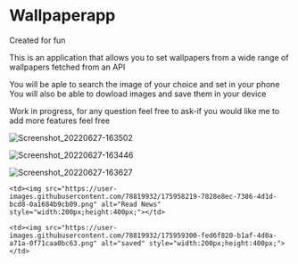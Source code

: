 # Wallpaperapp

Created for fun 

This is  an application that allows you to set wallpapers from a wide range of wallpapers fetched from an API

You will be aple to search  the image of your choice and set in your phone
You will also be able to dowload images and save them in your device

Work in progress, for any question feel free to ask-if you would like me to add more features feel free


![Screenshot_20220627-163502](https://user-images.githubusercontent.com/78819932/175958219-7828e8ec-7386-4d1d-bcd8-0a1684b9cb09.png)



![Screenshot_20220627-163446](https://user-images.githubusercontent.com/78819932/175959300-fed6f820-b1af-4d0a-a71a-0f71caa0bc63.png)


![Screenshot_20220627-163627](https://user-images.githubusercontent.com/78819932/175959459-7304abb9-22b4-47bb-9170-f4f2579907db.png)
 <table align="center">

 <tr>
   
    <td><img src="https://user-images.githubusercontent.com/78819932/175958219-7828e8ec-7386-4d1d-bcd8-0a1684b9cb09.png" alt="Read News" style="width:200px;height:400px;"></td>
    
    <td><img src="https://user-images.githubusercontent.com/78819932/175959300-fed6f820-b1af-4d0a-a71a-0f71caa0bc63.png" alt="saved" style="width:200px;height:400px;"></td>
  </tr>
  </table>

